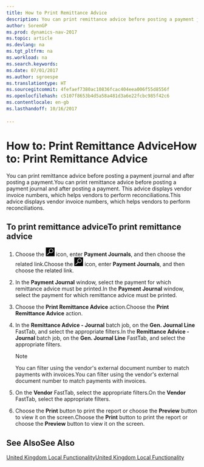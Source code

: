 ```yaml
---
title: How to Print Remittance Advice
description: You can print remittance advice before posting a payment journal and after posting a payment. This advice displays vendor invoice numbers, which helps vendors to perform reconciliations.
author: SorenGP
ms.prod: dynamics-nav-2017
ms.topic: article
ms.devlang: na
ms.tgt_pltfrm: na
ms.workload: na
ms.search.keywords: 
ms.date: 07/01/2017
ms.author: sgroespe
ms.translationtype: HT
ms.sourcegitcommit: 4fefaef7380ac10836fcac404eea006f55d8556f
ms.openlocfilehash: c5107f8653b4d5a58a481d3a6e22fcbc985f42c6
ms.contentlocale: en-gb
ms.lasthandoff: 10/16/2017

---
```

# <a name="how-to-print-remittance-advice"></a><span data-ttu-id="b4026-104">How to: Print Remittance Advice</span><span class="sxs-lookup"><span data-stu-id="b4026-104">How to: Print Remittance Advice</span></span>
<span data-ttu-id="b4026-105">You can print remittance advice before posting a payment journal and after posting a payment.</span><span class="sxs-lookup"><span data-stu-id="b4026-105">You can print remittance advice before posting a payment journal and after posting a payment.</span></span> <span data-ttu-id="b4026-106">This advice displays vendor invoice numbers, which helps vendors to perform reconciliations.</span><span class="sxs-lookup"><span data-stu-id="b4026-106">This advice displays vendor invoice numbers, which helps vendors to perform reconciliations.</span></span>  

## <a name="to-print-remittance-advice"></a><span data-ttu-id="b4026-107">To print remittance advice</span><span class="sxs-lookup"><span data-stu-id="b4026-107">To print remittance advice</span></span>  

1.  <span data-ttu-id="b4026-108">Choose the ![Search for Page or Report](../../media/ui-search/search_small.png "Search for Page or Report icon") icon, enter **Payment Journals**, and then choose the related link.</span><span class="sxs-lookup"><span data-stu-id="b4026-108">Choose the ![Search for Page or Report](../../media/ui-search/search_small.png "Search for Page or Report icon") icon, enter **Payment Journals**, and then choose the related link.</span></span>  
2.  <span data-ttu-id="b4026-109">In the **Payment Journal** window, select the payment for which remittance advice must be printed.</span><span class="sxs-lookup"><span data-stu-id="b4026-109">In the **Payment Journal** window, select the payment for which remittance advice must be printed.</span></span>  
3.  <span data-ttu-id="b4026-110">Choose the **Print Remittance Advice** action.</span><span class="sxs-lookup"><span data-stu-id="b4026-110">Choose the **Print Remittance Advice** action.</span></span>  
4.  <span data-ttu-id="b4026-111">In the **Remittance Advice - Journal** batch job, on the **Gen. Journal Line** FastTab, and select the appropriate filters.</span><span class="sxs-lookup"><span data-stu-id="b4026-111">In the **Remittance Advice - Journal** batch job, on the **Gen. Journal Line** FastTab, and select the appropriate filters.</span></span>  

    > [!NOTE]  
    >  <span data-ttu-id="b4026-112">You can filter using the vendor's external document number to match payments with invoices.</span><span class="sxs-lookup"><span data-stu-id="b4026-112">You can filter using the vendor's external document number to match payments with invoices.</span></span>  

5.  <span data-ttu-id="b4026-113">On the **Vendor** FastTab, select the appropriate filters.</span><span class="sxs-lookup"><span data-stu-id="b4026-113">On the **Vendor** FastTab, select the appropriate filters.</span></span>  
6.  <span data-ttu-id="b4026-114">Choose the **Print** button to print the report or choose the **Preview** button to view it on the screen.</span><span class="sxs-lookup"><span data-stu-id="b4026-114">Choose the **Print** button to print the report or choose the **Preview** button to view it on the screen.</span></span>  

## <a name="see-also"></a><span data-ttu-id="b4026-115">See Also</span><span class="sxs-lookup"><span data-stu-id="b4026-115">See Also</span></span>  
[<span data-ttu-id="b4026-116">United Kingdom Local Functionality</span><span class="sxs-lookup"><span data-stu-id="b4026-116">United Kingdom Local Functionality</span></span>](united-kingdom-local-functionality.md)

